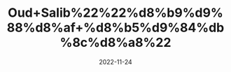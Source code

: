 ---
title: 'Oud+Salib%22%22%d8%b9%d9%88%d8%af+%d8%b5%d9%84%db%8c%d8%a8%22'
date: '2022-11-24' 
metatag: '' 
inventory: '0' 
draft: false 
# meta description 
shortDescripton: 'It+is+known+as+a+natural+tonic+and+a+remedy+to+cure+epilepsy.+Moreover%2c+it+is+also+known+to+have+antimicrobial+and+aphrodisiac+properties.'
description: 'Herbs+%d8%ac%da%91%db%8c+%d8%a8%d9%88%d9%b9%db%8c'
longdescription: ''
tags: ''
brand: ''
subCategory: ''
unit: '10 gm-Pk'
sellCount: '0'
featured: False
# product Price
price: '100.0'
# Product Short Description
shortDescription: 'It+is+known+as+a+natural+tonic+and+a+remedy+to+cure+epilepsy.+Moreover%2c+it+is+also+known+to+have+antimicrobial+and+aphrodisiac+properties.'
productID: '9AA3CFF0-1E23-ED11-9968-005056B3A416'
type: 'products'
category: 'Herbs+%d8%ac%da%91%db%8c+%d8%a8%d9%88%d9%b9%db%8c' 
thumnailproduct: 'https://eraconnect.blob.core.windows.net/product-images/aminsaddiquidawakhana/9AA3CFF0-1E23-ED11-9968-005056B3A416.webp' 
images:
  - image: 'https://eraconnect.blob.core.windows.net/product-images/aminsaddiquidawakhana/9AA3CFF0-1E23-ED11-9968-005056B3A416.webp'  
Variants:
---